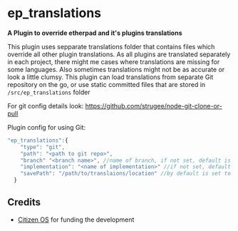 # ep_translations

**A Plugin to override etherpad and it's plugins translations**

This plugin uses sepparate translations folder that contains files which override all other plugin translations.
As all plugins are translated separately in each project, there might me cases where translations are missing for some languages.
Also sometimes translations might not be as accurate or look a little clumsy. This plugin can load translations from separate Git repository on the go, or use static committed files that are stored in `/src/ep_translations` folder

For git config details look: https://github.com/strugee/node-git-clone-or-pull

Plugin config for using Git:
``` javascript
"ep_translations":{
    "type": "git",
    "path": "<path to git repo>",
    "branch" "<branch name>", //name of branch, if not set, default is master
    "implementation": "<name of implementation>" //if not set, default is nodegit
    "savePath": "/path/to/translaions/location" //by default is set to node_modules/ep_translations/locales
  }
```

## Credits

* [Citizen OS](https://citizenos.com) for funding the development 
